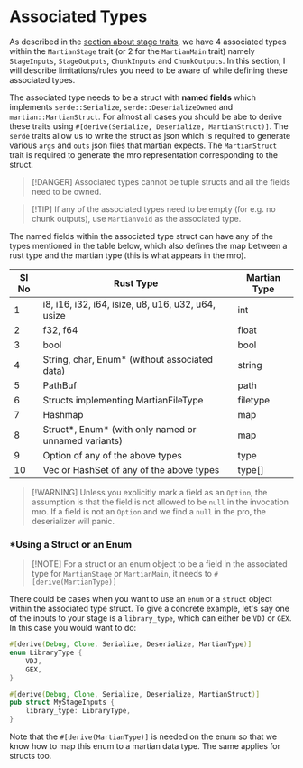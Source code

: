 
# Associated Types

As described in the [section about stage traits](/content/stage.md), we have 4 associated types within the `MartianStage` trait (or 2 for the `MartianMain` trait) namely `StageInputs`, `StageOutputs`, `ChunkInputs` and `ChunkOutputs`. In this section, I will describe limitations/rules you need to be aware of while defining these associated types.

The associated type needs to be a struct with **named fields** which implements `serde::Serialize`, `serde::DeserializeOwned` and `martian::MartianStruct`. For almost all cases you should be abe to derive these traits using `#[derive(Serialize, Deserialize, MartianStruct)]`. The `serde` traits allow us to write the struct as json which is required to generate various `args` and `outs` json files that martian expects. The `MartianStruct` trait is required to generate the mro representation corresponding to the struct. 

> [!DANGER] Associated types cannot be tuple structs and all the fields need to be owned.

> [!TIP] If any of the associated types need to be empty (for e.g. no chunk outputs), use `MartianVoid` as the associated type.



The named fields within the associated type struct can have any of the types mentioned in the table below, which also defines the map between a rust type and the martian type (this is what appears in the mro).

| Sl No | Rust Type                                              | Martian Type |
| ----- | ------------------------------------------------------ | ------------ |
| 1     | i8, i16, i32, i64, isize, u8, u16, u32, u64, usize     | int          |
| 2     | f32, f64                                               | float        |
| 3     | bool                                                   | bool         |
| 4     | String, char, Enum* (without associated data)          | string       |
| 5     | PathBuf                                                | path         |
| 6     | Structs implementing MartianFileType                   | filetype     |
| 7     | Hashmap                                                | map          |
| 8     | Struct\*, Enum\* (with only named or unnamed variants) | map          |
| 9     | Option of any of the above types                       | type         |
| 10    | Vec or HashSet of any of the above types               | type[]       |

> [!WARNING] Unless you explicitly mark a field as an `Option`, the assumption is that the field is not allowed to be `null` in the invocation mro. If a field is not an `Option` and we find a `null` in the pro, the deserializer will panic.

### \*Using a Struct or an Enum

> [!NOTE] For a struct or an enum object to be a field in the associated type for `MartianStage` or `MartianMain`, it needs to `#[derive(MartianType)]`

There could be cases when you want to use an `enum` or a `struct` object within the associated type struct. To give a concrete example, let's say one of the inputs to your stage is a `library_type`, which can either be `VDJ` or `GEX`. In this case you would want to do:

```rust
#[derive(Debug, Clone, Serialize, Deserialize, MartianType)]
enum LibraryType {
    VDJ,
    GEX,
}

#[derive(Debug, Clone, Serialize, Deserialize, MartianStruct)]
pub struct MyStageInputs {
    library_type: LibraryType,
}
```

Note that the `#[derive(MartianType)]` is needed on the enum so that we know how to map this enum to a martian data type. The same applies for structs too.